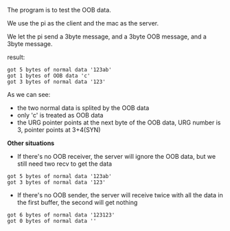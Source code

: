 The program is to test the OOB data.

We use the pi as the client and the mac as the server.

We let the pi send a 3byte message, and a 3byte OOB message, and a 3byte message.

result:
```
got 5 bytes of normal data '123ab'
got 1 bytes of OOB data 'c'
got 3 bytes of normal data '123'
```

As we can see: 
- the two normal data is splited by the OOB data
- only 'c' is treated as OOB data
- the URG pointer points at the next byte of the OOB data, URG number is 3, pointer points at 3+4(SYN)

**Other situations**
- If there's no OOB receiver, the server will ignore the OOB data, but we still need two recv to get the data
```
got 5 bytes of normal data '123ab'
got 3 bytes of normal data '123'
```
- If there's no OOB sender, the server will receive twice with all the data in the first buffer, the second will get nothing
```
got 6 bytes of normal data '123123'
got 0 bytes of normal data ''
```
